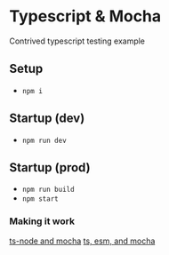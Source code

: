 # Typescript & Mocha

Contrived typescript testing example

## Setup

- `npm i`

## Startup (dev)

- `npm run dev`

## Startup (prod)

- `npm run build`
- `npm start`

### Making it work

[ts-node and mocha](https://stackoverflow.com/a/35661569)
[ts, esm, and mocha](https://github.com/mochajs/mocha-examples/issues/47#issuecomment-952339528)
